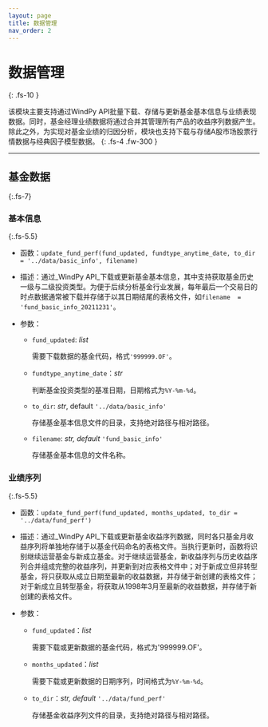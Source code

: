 ```yaml
---
layout: page
title: 数据管理
nav_order: 2
---
```



# 数据管理
{: .fs-10 }

该模块主要支持通过WindPy API批量下载、存储与更新基金基本信息与业绩表现数据。同时，基金经理业绩数据将通过合并其管理所有产品的收益序列数据产生。除此之外，为实现对基金业绩的归因分析，模块也支持下载与存储A股市场股票行情数据与经典因子模型数据。
{: .fs-4 .fw-300 }

---

## 基金数据
{:.fs-7}

### 基本信息
{:.fs-5.5}

* 函数：`update_fund_perf(fund_updated, fundtype_anytime_date, to_dir = '../data/basic_info', filename)`

* 描述：通过_WindPy API_下载或更新基金基本信息，其中支持获取基金历史一级与二级投资类型。为便于后续分析基金行业发展，每年最后一个交易日的时点数据通常被下载并存储于以其日期结尾的表格文件，如`filename  = 'fund_basic_info_20211231'`。

* 参数：

  * `fund_updated`: _list_

    需要下载数据的基金代码，格式`'999999.OF'`。

  * `fundtype_anytime_date`：_str_

    判断基金投资类型的基准日期，日期格式为`%Y-%m-%d`。

  * `to_dir`: _str_, default `'../data/basic_info'`

    存储基金基本信息文件的目录，支持绝对路径与相对路径。

  * `filename`: _str, default_ `'fund_basic_info'`

    存储基金基本信息的文件名称。 

### 业绩序列
{:.fs-5.5}

- 函数：`update_fund_perf(fund_updated, months_updated, to_dir = '../data/fund_perf')`

- 描述：通过_WindPy API_下载或更新基金收益序列数据，同时各只基金月收益序列将单独地存储于以基金代码命名的表格文件。当执行更新时，函数将识别继续运营基金与新成立基金。对于继续运营基金，新收益序列与历史收益序列合并组成完整的收益序列，并更新到对应表格文件中；对于新成立但非转型基金，将只获取从成立日期至最新的收益数据，并存储于新创建的表格文件；对于新成立且转型基金，将获取从1998年3月至最新的收益数据，并存储于新创建的表格文件。

- 参数：

  - `fund_updated`：_list_

    需要下载或更新数据的基金代码，格式为'999999.OF'。

  - `months_updated`：_list_

    需要下载或更新数据的日期序列，时间格式为`%Y-%m-%d`。

  - `to_dir`：_str, default_ `'../data/fund_perf'`

    存储基金收益序列文件的目录，支持绝对路径与相对路径。